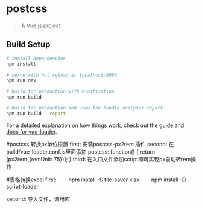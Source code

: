 # postcss

> A Vue.js project

## Build Setup

``` bash
# install dependencies
npm install

# serve with hot reload at localhost:8080
npm run dev

# build for production with minification
npm run build

# build for production and view the bundle analyzer report
npm run build --report
```

For a detailed explanation on how things work, check out the [guide](http://vuejs-templates.github.io/webpack/) and [docs for vue-loader](http://vuejs.github.io/vue-loader).


#postcss 转换px单位设置
first:
  安装postcss-px2rem 插件
second:
  在build/vue-loader.conf.js里面添加
  postcss: function() {
    return [px2rem({remUnit: 75})];
  }
third:
  在入口文件添加script即可实现px自动转rem操作
  <script>document.getElementsByTagName('html')[0].style.fontSize = (document.documentElement.clientWidth ||  document.body.clientWidth) /10 + 'px';</script>

#表格转换excel
  first:
　　npm install -S file-saver xlsx
　　npm install -D script-loader

  second:
    导入文件，调用库

